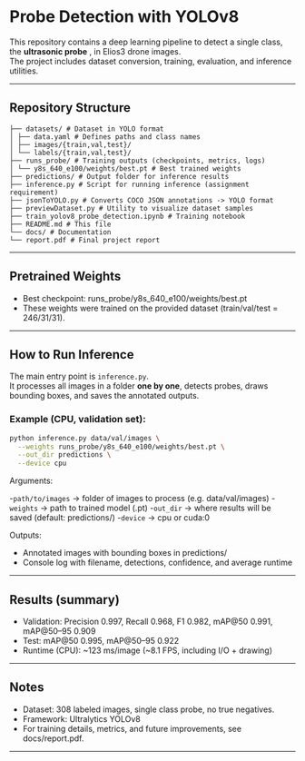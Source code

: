 # Probe Detection with YOLOv8

This repository contains a deep learning pipeline to detect a single class, the **ultrasonic probe** , in Elios3 drone images.  
The project includes dataset conversion, training, evaluation, and inference utilities.

---

## Repository Structure

```
├── datasets/ # Dataset in YOLO format
│ ├── data.yaml # Defines paths and class names
│ ├── images/{train,val,test}/
│ └── labels/{train,val,test}/
├── runs_probe/ # Training outputs (checkpoints, metrics, logs)
│ └── y8s_640_e100/weights/best.pt # Best trained weights
├── predictions/ # Output folder for inference results
├── inference.py # Script for running inference (assignment requirement)
├── jsonToYOLO.py # Converts COCO JSON annotations -> YOLO format
├── previewDataset.py # Utility to visualize dataset samples
├── train_yolov8_probe_detection.ipynb # Training notebook
├── README.md # This file
└── docs/ # Documentation
└── report.pdf # Final project report
```
---

## Pretrained Weights

- Best checkpoint: runs_probe/y8s_640_e100/weights/best.pt
- These weights were trained on the provided dataset (train/val/test = 246/31/31).

---

## How to Run Inference

The main entry point is `inference.py`.  
It processes all images in a folder **one by one**, detects probes, draws bounding boxes, and saves the annotated outputs.

### Example (CPU, validation set):
```bash
python inference.py data/val/images \
  --weights runs_probe/y8s_640_e100/weights/best.pt \
  --out_dir predictions \
  --device cpu
```
Arguments:

-`path/to/images` → folder of images to process (e.g. data/val/images)
-`weights` → path to trained model (.pt)
-`out_dir` → where results will be saved (default: predictions/)
-`device` → cpu or cuda:0

Outputs:
- Annotated images with bounding boxes in predictions/
- Console log with filename, detections, confidence, and average runtime

---
## Results (summary)
- Validation: Precision 0.997, Recall 0.968, F1 0.982, mAP@50 0.991, mAP@50–95 0.909
- Test: mAP@50 0.995, mAP@50–95 0.922
- Runtime (CPU): ~123 ms/image (~8.1 FPS, including I/O + drawing)

---
## Notes
- Dataset: 308 labeled images, single class probe, no true negatives.
- Framework: Ultralytics YOLOv8
- For training details, metrics, and future improvements, see docs/report.pdf.

---
